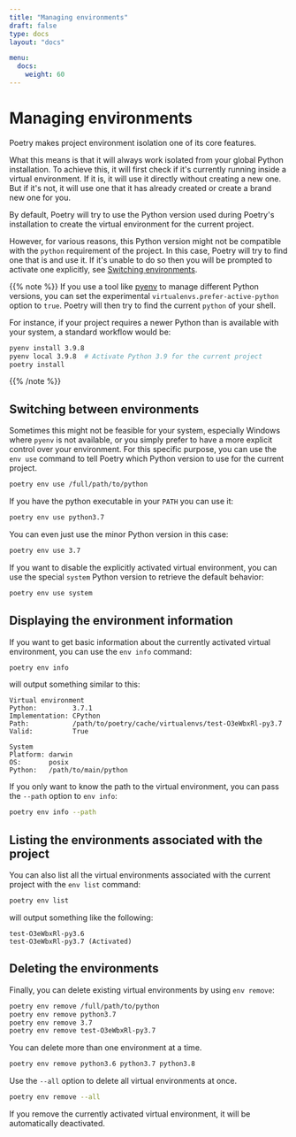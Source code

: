 ```yaml
---
title: "Managing environments"
draft: false
type: docs
layout: "docs"

menu:
  docs:
    weight: 60
---
```


# Managing environments

Poetry makes project environment isolation one of its core features.

What this means is that it will always work isolated from your global Python installation.
To achieve this, it will first check if it's currently running inside a virtual environment.
If it is, it will use it directly without creating a new one. But if it's not, it will use
one that it has already created or create a brand new one for you.

By default, Poetry will try to use the Python version used during Poetry's installation
to create the virtual environment for the current project.

However, for various reasons, this Python version might not be compatible
with the `python` requirement of the project. In this case, Poetry will try
to find one that is and use it. If it's unable to do so then you will be prompted
to activate one explicitly, see [Switching environments](#switching-between-environments).

{{% note %}}
If you use a tool like [pyenv](https://github.com/pyenv/pyenv) to manage different Python versions,
you can set the experimental `virtualenvs.prefer-active-python` option to `true`. Poetry
will then try to find the current `python` of your shell.

For instance, if your project requires a newer Python than is available with
your system, a standard workflow would be:

```bash
pyenv install 3.9.8
pyenv local 3.9.8  # Activate Python 3.9 for the current project
poetry install
```
{{% /note %}}

## Switching between environments

Sometimes this might not be feasible for your system, especially Windows where `pyenv`
is not available, or you simply prefer to have a more explicit control over your environment.
For this specific purpose, you can use the `env use` command to tell Poetry
which Python version to use for the current project.

```bash
poetry env use /full/path/to/python
```

If you have the python executable in your `PATH` you can use it:

```bash
poetry env use python3.7
```

You can even just use the minor Python version in this case:

```bash
poetry env use 3.7
```

If you want to disable the explicitly activated virtual environment, you can use the
special `system` Python version to retrieve the default behavior:

```bash
poetry env use system
```

## Displaying the environment information

If you want to get basic information about the currently activated virtual environment,
you can use the `env info` command:

```bash
poetry env info
```

will output something similar to this:

```text
Virtual environment
Python:         3.7.1
Implementation: CPython
Path:           /path/to/poetry/cache/virtualenvs/test-O3eWbxRl-py3.7
Valid:          True

System
Platform: darwin
OS:       posix
Python:   /path/to/main/python
```

If you only want to know the path to the virtual environment, you can pass the `--path` option
to `env info`:

```bash
poetry env info --path
```

## Listing the environments associated with the project

You can also list all the virtual environments associated with the current project
with the `env list` command:

```bash
poetry env list
```

will output something like the following:

```text
test-O3eWbxRl-py3.6
test-O3eWbxRl-py3.7 (Activated)
```

## Deleting the environments

Finally, you can delete existing virtual environments by using `env remove`:

```bash
poetry env remove /full/path/to/python
poetry env remove python3.7
poetry env remove 3.7
poetry env remove test-O3eWbxRl-py3.7
```

You can delete more than one environment at a time.
```bash
poetry env remove python3.6 python3.7 python3.8
```
Use the `--all` option to delete all virtual environments at once.
```bash
poetry env remove --all
```

If you remove the currently activated virtual environment, it will be automatically deactivated.
